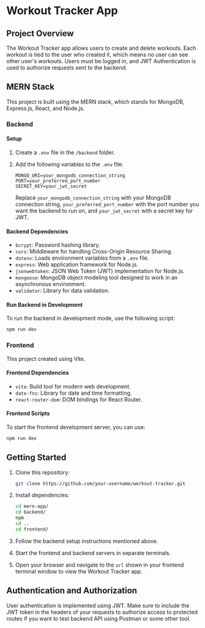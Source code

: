 # Workout Tracker App

## Project Overview

The Workout Tracker app allows users to create and delete workouts. Each workout is tied to the user who created it, which means no user can see other user's workouts. Users must be logged in, and JWT Authentication is used to authorize requests sent to the backend.

## MERN Stack

This project is built using the MERN stack, which stands for MongoDB, Express.js, React, and Node.js.

### Backend

#### Setup

1. Create a `.env` file in the `/backend` folder.

2. Add the following variables to the `.env` file:

   ```env
   MONGO_URI=your_mongodb_connection_string
   PORT=your_preferred_port_number
   SECRET_KEY=your_jwt_secret
   ```

   Replace `your_mongodb_connection_string` with your MongoDB connection string, `your_preferred_port_number` with the port number you want the backend to run on, and `your_jwt_secret` with a secret key for JWT.

#### Backend Dependencies

- `bcrypt`: Password hashing library.
- `cors`: Middleware for handling Cross-Origin Resource Sharing.
- `dotenv`: Loads environment variables from a `.env` file.
- `express`: Web application framework for Node.js.
- `jsonwebtoken`: JSON Web Token (JWT) implementation for Node.js.
- `mongoose`: MongoDB object modeling tool designed to work in an asynchronous environment.
- `validator`: Library for data validation.

#### Run Backend in Development

To run the backend in development mode, use the following script:

```bash
npm run dev
```

### Frontend

This project created using Vite.

#### Frontend Dependencies

- `vite`: Build tool for modern web development.
- `date-fns`: Library for date and time formatting.
- `react-router-dom`: DOM bindings for React Router.

#### Frontend Scripts

To start the frontend development server, you can use:

```bash
npm run dev
```

## Getting Started

1. Clone this repository:

   ```bash
   git clone https://github.com/your-username/workout-tracker.git
   ```

2. Install dependencies:

   ```bash
   cd mern-app/
   cd backend/
   npm 
   cd ..
   cd frontend/
   ```

3. Follow the backend setup instructions mentioned above.

4. Start the frontend and backend servers in separate terminals.

5. Open your browser and navigate to the `url` shown in your frontend terminal window to view the Workout Tracker app.

## Authentication and Authorization

User authentication is implemented using JWT. Make sure to include the JWT token in the headers of your requests to authorize access to protected routes if you want to test backend API using Postman or some other tool.